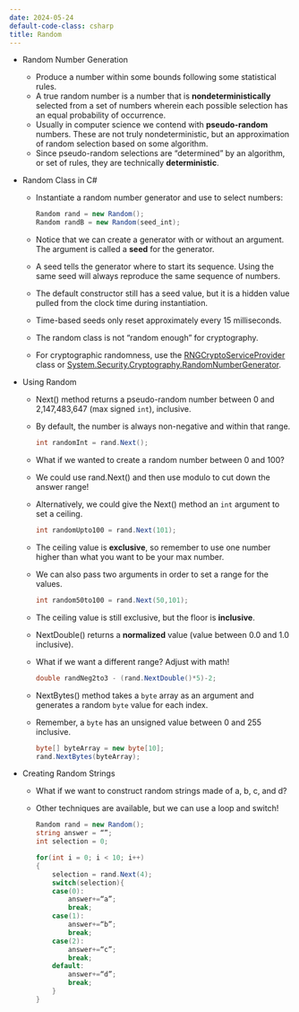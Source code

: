 ```yaml
---
date: 2024-05-24
default-code-class: csharp
title: Random
---
```


- Random Number Generation

  - Produce a number within some bounds following some statistical
    rules.
  - A true random number is a number that is **nondeterministically**
    selected from a set of numbers wherein each possible selection has
    an equal probability of occurrence.
  - Usually in computer science we contend with **pseudo-random**
    numbers. These are not truly nondeterministic, but an approximation
    of random selection based on some algorithm.
  - Since pseudo-random selections are “determined” by an algorithm, or
    set of rules, they are technically **deterministic**.

- Random Class in C#

  - Instantiate a random number generator and use to select numbers:

    ``` csharp
    Random rand = new Random();
    Random randB = new Random(seed_int);
    ```

  - Notice that we can create a generator with or without an argument.
    The argument is called a **seed** for the generator.

  - A seed tells the generator where to start its sequence. Using the
    same seed will always reproduce the same sequence of numbers.

  - The default constructor still has a seed value, but it is a hidden
    value pulled from the clock time during instantiation.

  - Time-based seeds only reset approximately every 15 milliseconds.

  - The random class is not “random enough” for cryptography.

  - For cryptographic randomness, use the
    [RNGCryptoServiceProvider](https://docs.microsoft.com/en-us/dotnet/api/system.security.cryptography.rngcryptoserviceprovider?view=net-5.0)
    class or
    [System.Security.Cryptography.RandomNumberGenerator](https://docs.microsoft.com/en-us/dotnet/api/system.security.cryptography.randomnumbergenerator?view=net-5.0).

- Using Random

  - Next() method returns a pseudo-random number between 0 and
    2,147,483,647 (max signed `int`), inclusive.

  - By default, the number is always non-negative and within that range.

    ``` csharp
    int randomInt = rand.Next();
    ```

  - What if we wanted to create a random number between 0 and 100?

  - We could use rand.Next() and then use modulo to cut down the answer
    range!

  - Alternatively, we could give the Next() method an `int` argument to
    set a ceiling.

    ``` csharp
    int randomUpto100 = rand.Next(101);
    ```

  - The ceiling value is **exclusive**, so remember to use one number
    higher than what you want to be your max number.

  - We can also pass two arguments in order to set a range for the
    values.

    ``` csharp
    int random50to100 = rand.Next(50,101);
    ```

  - The ceiling value is still exclusive, but the floor is
    **inclusive**.

  - NextDouble() returns a **normalized** value (value between 0.0 and
    1.0 inclusive).

  - What if we want a different range? Adjust with math!

    ``` csharp
    double randNeg2to3 - (rand.NextDouble()*5)-2;
    ```

  - NextBytes() method takes a `byte` array as an argument and generates
    a random `byte` value for each index.

  - Remember, a `byte` has an unsigned value between 0 and 255
    inclusive.

    ``` csharp
    byte[] byteArray = new byte[10];
    rand.NextBytes(byteArray);
    ```

- Creating Random Strings

  - What if we want to construct random strings made of a, b, c, and d?

  - Other techniques are available, but we can use a loop and switch!

    ``` csharp
    Random rand = new Random();
    string answer = “”;
    int selection = 0;

    for(int i = 0; i < 10; i++)
    {
        selection = rand.Next(4);
        switch(selection){
        case(0):
            answer+=“a”;
            break;
        case(1):
            answer+=“b”;
            break;
        case(2):
            answer+=“c”;
            break;
        default:
            answer+=“d”;
            break;
        }
    }
    ```
